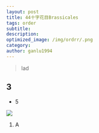 ```yaml
---
layout: post
title: 44十字花目Brassicales
tags: order    
subtitle: 
description: 
optimized_image: /img/ordrr/.png
category: 
author: ganlu1994  
---
```


> lad

## 3

* 5

![](/img/phylo/.png)

1. A